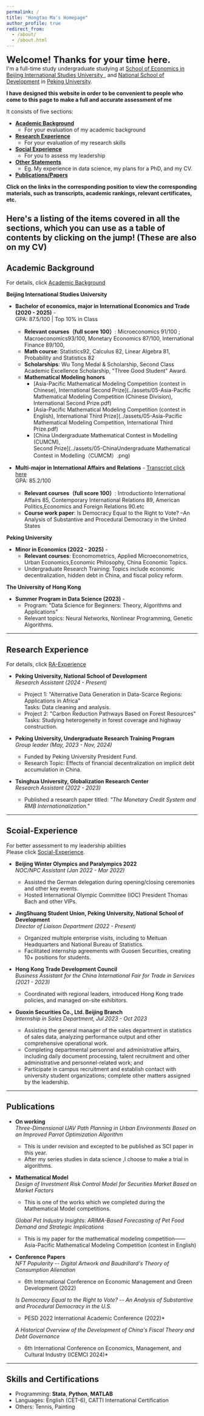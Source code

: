 ```yaml
---
permalink: /
title: "Hongtao Ma's Homepage"
author_profile: true
redirect_from: 
  - /about/
  - /about.html
---
```


__<font size=5>Welcome! Thanks for your time here.</font>__
<br/>
I'm a full-time study undergraduate studying at [School of Economics in Beijing International Studies University ](https://en.bisu.edu.cn/), and [National School of Development](https://en.nsd.pku.edu.cn/) in [Peking University](https://www.pku.edu.cn/). 

__I have designed this website in order to be convenient to people who come to this page to make a full and accurate assessment of me__

It consists of five sections:
 - __[Academic Background](https://hongtao021022.github.io/markdown/)__
   - For your evaluation of my academic background
 - __[Research Experience](https://hongtao021022.github.io/talks/)__
   - For your evaluation of my research skills
 - __[Social Experience](https://hongtao021022.github.io/portfolio/)__
   - For you to assess my leadership
 - __[Other Statements](https://hongtao021022.github.io/teaching/)__
   - Eg. My experience in data science, my plans for a PhD, and my CV.
 - __[Publications/Papers](https://hongtao021022.github.io/publications/)__

__Click on the links in the corresponding position to view the corresponding materials, such as transcripts, academic rankings, relevant certificates, etc.__

Here's a listing of the items covered in all the sections, which you can use as a table of contents by clicking on the jump!
(These are also on my CV)
---

## Academic Background
For details, click [Academic Background](https://hongtao021022.github.io/markdown/)

**Beijing International Studies University**  
  - __Bachelor of economics, major in International Economics and Trade (2020 - 2025)__ -   
  GPA: 87.5/100 | Top 10% in Class  
     - __Relevant courses（full score 100）__: Microeconomics 91/100 ; Macroeconomics93/100, Monetary Economics 87/100, International Finance 89/100,   
     - __Math course__: Statistics92, Calculus 82, Linear Algebra 81, Probability and Statistics 82 
     - __Scholarships__: Wu Tong Medal & Scholarship, Second Class Academic Excellence Scholarship, "Three Good Student" Award.
     - __Mathematical Modeling honors__ 
        - [Asia-Pacific Mathematical Modeling Competition (contest in Chinese), International Second Prize](../assets/05-Asia-Pacific Mathematical Modeling Competition (Chinese Division), International Second Prize.pdf)
        - [Asia-Pacific Mathematical Modeling Competition (contest in English), International Third Prize](../assets/05-Asia-Pacific Mathematical Modeling Competition, International Third Prize.pdf)
        - [China Undergraduate Mathematical Contest in Modelling (CUMCM),<br/> Second Prize](../assets/05-ChinaUndergraduate Mathematical Contest in Modelling（CUMCM）.png)

  - __Multi-major in International Affairs and Relations__ -
  [Transcript click here](../files/04-BISU-Multi-major-transcript.pdf)
  <br/>GPA: 85.2/100 
      - __Relevant courses（full score 100）__: Introductionto International Affairs 85, Contemporary International Relations 89, American Politics,Economics and Foreign Relations 90.etc
      - __Course work paper__: Is Democracy Equal to the Right to Vote? –An Analysis of Substantive and Procedural Democracy in the United States



**Peking University**  
  - __Minor in Economics (2022 - 2025)__ -   
     - __Relevant courses__: Economometrics, Applied Microeconometrics, Urban Economics,Economic Philosophy, China Economic Topics.  
     - Undergraduate Research Training: Topics include economic decentralization, hidden debt in China, and fiscal policy reform.  

**The University of Hong Kong**  
  - __Summer Program in Data Science (2023)__ -   
     - Program: "Data Science for Beginners: Theory, Algorithms and Applications"  
     - Relevant topics: Neural Networks, Nonlinear Programming, Genetic Algorithms.

---

## Research Experience
For details, click [RA-Experience](https://hongtao021022.github.io/talks/)

- **Peking University, National School of Development**  
  *Research Assistant (2024 - Present)*  
  - Project 1: "Alternative Data Generation in Data-Scarce Regions: Applications in Africa"  
    Tasks: Data cleaning and analysis.  
  - Project 2: "Carbon Reduction Pathways Based on Forest Resources"  
    Tasks: Studying heterogeneity in forest coverage and highway construction.

- **Peking University, Undergraduate Research Training Program**  
  *Group leader (May, 2023 - Nov, 2024)*  
  - Funded by Peking University President Fund.  
  - Research Topic: Effects of financial decentralization on implicit debt accumulation in China.  

- **Tsinghua University, Globalization Research Center**  
  *Research Assistant (2022 - 2023)*  
  - Published a research paper titled: *"The Monetary Credit System and RMB Internationalization."*  

---

## Scoial-Experience
For better assessment to my leadership abilities<br/>
Please click [Social-Experience](https://hongtao021022.github.io/portfolio/).

- **Beijing Winter Olympics and Paralympics 2022**  
  *NOC/NPC Assistant (Jan 2022 - Mar 2022)*  
  - Assisted the German delegation during opening/closing ceremonies and other key events.  
  - Hosted International Olympic Committee (IOC) President Thomas Bach and other VIPs.

- **JingShuang Student Union, Peking University, National School of Development**  
  *Director of Liaison Department (2022 - Present)*  
  - Organized multiple enterprise visits, including to Meituan Headquarters and National Bureau of Statistics.  
  - Facilitated internship agreements with Guosen Securities, creating 10+ positions for students.

- **Hong Kong Trade Development Council**  
  *Business Assistant for the China International Fair for Trade in Services (2021 - 2023)*  
  - Coordinated with regional leaders, introduced Hong Kong trade policies, and managed on-site exhibitors.

- **Guoxin Securities Co., Ltd. Beijing Branch**<br/>
  *Internship in Sales Department, Jul 2023 - Oct 2023*
   - Assisting the general manager of the sales department in statistics of sales data, analyzing performance output and other comprehensive operational work.
   - Completing departmental personnel and administrative affairs, including daily document processing, talent recruitment and other administrative and personnel-related work; and
   - Participate in campus recruitment and establish contact with university student organizations; complete other matters assigned by the leadership.

---

## Publications

- **On working**  
  *Three-Dimensional UAV Path Planning in Urban Environments Based on an Improved Parrot Optimization Algorithm*  
    - This is under revision and excepted to be published as SCI paper in this year.  
    - After my series studies in data science ,I choose to make a trial in algorithms.

- **Mathematical Model**  
  *Design of Investment Risk Control Model for Securities Market Based on Market Factors*  
    - This is one of the works which we completed during the Mathematical Model competitions.  

  *Global Pet Industry Insights: ARIMA-Based Forecasting of Pet Food Demand and Strategic Implications*
    - This is my paper for the mathematical modeling competition——Asia-Pacific Mathematical Modeling Competition (contest in English)

- **Conference Papers**  
  *NFT Popularity -- Digital Artwork and Baudrillard's Theory of Consumption Alienation*  
     - 6th International Conference on Economic Management and Green Development (2022)  

  *Is Democracy Equal to the Right to Vote? -- An Analysis of Substantive and Procedural Democracy in the U.S.*  
   - PESD 2022 International Academic Conference (2022)*  

  *A Historical Overview of the Development of China's Fiscal Theory and Debt Governance*  
     - 6th International Conference on Economics, Management, and Cultural Industry (ICEMCI 2024)*  

---

## Skills and Certifications

- Programming: **Stata**, **Python**, **MATLAB**  
- Languages: English (CET-6), CATTI International Certification  
- Others: Tennis, Painting  


